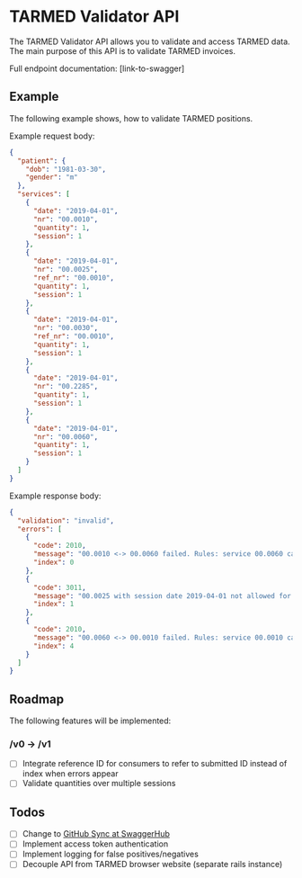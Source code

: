 # TARMED Validator API

The TARMED Validator API allows you to validate and access TARMED data. The main purpose of this API is to validate TARMED invoices.

Full endpoint documentation: [link-to-swagger]

## Example

The following example shows, how to validate TARMED positions.

Example request body:
```json
{
  "patient": {
    "dob": "1981-03-30",
    "gender": "m"
  },
  "services": [
    {
      "date": "2019-04-01",
      "nr": "00.0010",
      "quantity": 1,
      "session": 1
    },
    {
      "date": "2019-04-01",
      "nr": "00.0025",
      "ref_nr": "00.0010",
      "quantity": 1,
      "session": 1
    },
    {
      "date": "2019-04-01",
      "nr": "00.0030",
      "ref_nr": "00.0010",
      "quantity": 1,
      "session": 1
    },
    {
      "date": "2019-04-01",
      "nr": "00.2285",
      "quantity": 1,
      "session": 1
    },
    {
      "date": "2019-04-01",
      "nr": "00.0060",
      "quantity": 1,
      "session": 1
    }
  ]
}
```

Example response body:
```json
{
  "validation": "invalid",
  "errors": [
    {
      "code": 2010,
      "message": "00.0010 <-> 00.0060 failed. Rules: service 00.0060 cannot be used in conjunction with service 00.0010",
      "index": 0
    },
    {
      "code": 3011,
      "message": "00.0025 with session date 2019-04-01 not allowed for patient with date of birth 1981-03-30. patient age: 38. invalid before: 2056-03-30, invalid after: 1987-03-30. Rules of 00.0025: >= 75y (tol.: -0d), <= 6y (tol.: +0d)",
      "index": 1
    },
    {
      "code": 2010,
      "message": "00.0060 <-> 00.0010 failed. Rules: service 00.0010 cannot be used in conjunction with service 00.0060",
      "index": 4
    }
  ]
}
```

## Roadmap

The following features will be implemented:

### /v0 -> /v1

- [ ] Integrate reference ID for consumers to refer to submitted ID instead of index when errors appear
- [ ] Validate quantities over multiple sessions

## Todos

- [ ] Change to [GitHub Sync at SwaggerHub](https://app.swaggerhub.com/help/integrations/github-sync)
- [ ] Implement access token authentication
- [ ] Implement logging for false positives/negatives
- [ ] Decouple API from TARMED browser website (separate rails instance)
